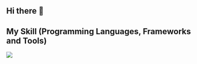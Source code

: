 ## Hi there 👋

## My Skill (Programming Languages, Frameworks and Tools)

<img src="https://skillicons.dev/icons?i=html,css,js,react,github,vscode,docker,discord,svelte,golang,zig" /> <br /><br />
<!--
**evorax/evorax** is a ✨ _special_ ✨ repository because its `README.md` (this file) appears on your GitHub profile.

Here are some ideas to get you started:

- 🔭 I’m currently working on ...
- 🌱 I’m currently learning ...
- 👯 I’m looking to collaborate on ...
- 🤔 I’m looking for help with ...
- 💬 Ask me about ...
- 📫 How to reach me: ...
- 😄 Pronouns: ...
- ⚡ Fun fact: ...
-->

